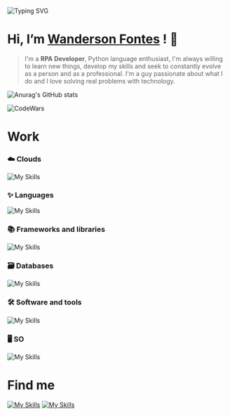 ![Typing SVG](https://readme-typing-svg.herokuapp.com/?lines=Robotic+Process+Automation+Developer;Passionate+about+technology!;Pythonist;Problem+Solver!;Bug+Annihilator;Web+Developer)
#  Hi, I’m [Wanderson Fontes](https://www.linkedin.com/in/wanderson-fontes-887611154/) ! :wave:
>I'm a **RPA Developer**, Python language enthusiast, I'm always willing to learn new things, develop my skills and seek to constantly evolve as a person and as a professional. I'm a guy passionate about what I do and I love solving real problems with technology.


![Anurag's GitHub stats](https://github-readme-stats.vercel.app/api?username=wandersonfontes&hide=contribs,prs&show_icons=true&theme=radical)
<!--[![GitHub Streak](https://github-readme-streak-stats.herokuapp.com/?user=wandersonfontes&theme=radical)](https://git.io/streak-stats)-->
![CodeWars](https://www.codewars.com/users/WanDev/badges/large)

# Work
### :cloud: Clouds
![My Skills](https://skillicons.dev/icons?i=aws,gcp,azure,heroku)

### :sparkles: Languages
![My Skills](https://skillicons.dev/icons?i=py,r,c,php,js)

### :books: Frameworks and libraries
![My Skills](https://skillicons.dev/icons?i=selenium,django,fastapi,flask,opencv,tensorflow,pytorch,sklearn,laravel,vue,bootstrap)


### :card_file_box: Databases
![My Skills](https://skillicons.dev/icons?i=mysql,mongodb,postgres,sqlite)


### :hammer_and_wrench: Software and tools
![My Skills](https://skillicons.dev/icons?i=docker,rabbitmq,elasticsearch,anaconda,bitbucket,discord,git,gitlab,github,githubactions,jenkins,postman,pycharm,sublime)

### :desktop_computer: SO
![My Skills](https://skillicons.dev/icons?i=ubuntu,windows)




# Find me

[![My Skills](https://skillicons.dev/icons?i=linkedin)](https://www.linkedin.com/in/wanderson-fontes/)
[![My Skills](https://skillicons.dev/icons?i=gmail)](https://mail.google.com/mail/u/0/?fs=1&to=wancf19@gmail.com&tf=cm)

